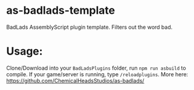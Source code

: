 # as-badlads-template
BadLads AssemblyScript plugin template. Filters out the word bad.

# Usage:
Clone/Download into your `BadLadsPlugins` folder, run `npm run asbuild` to compile. If your game/server is running, type `/reloadplugins`. 
More here: https://github.com/ChemicalHeadsStudios/as-badlads/
